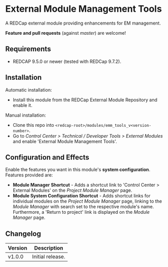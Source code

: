 # External Module Management Tools

A REDCap external module providing enhancements for EM management.

**Feature and pull requests** (against _master_) are welcome!

## Requirements

- REDCAP 9.5.0 or newer (tested with REDCap 9.7.2).

## Installation

Automatic installation:

- Install this module from the REDCap External Module Repository and enable it.

Manual installation:

- Clone this repo into `<redcap-root>/modules/emm_tools_v<version-number>`.
- Go to _Control Center > Technical / Developer Tools > External Modules_ and enable 'External Module Management Tools'.

## Configuration and Effects

Enable the features you want in this module's **system configuration**. Features provided are:

- **Module Manager Shortcut** - Adds a shortcut link to 'Control Center > External Modules' on the _Project Module Manager_ page.
- **Module System Configuration Shortcut** - Adds shortcut links for individual modules on the _Project Module Manager_ page, linking to the _Module Manager_ with search set to the respective module's name. Furthermore, a 'Return to project' link is displayed on the _Module Manager_ page.

## Changelog

Version | Description
------- | --------------------
v1.0.0  | Initial release.
